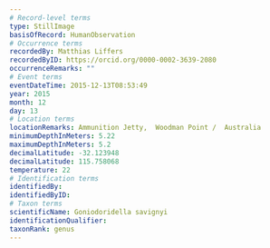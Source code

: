 ```yaml
---
# Record-level terms
type: StillImage
basisOfRecord: HumanObservation
# Occurrence terms
recordedBy: Matthias Liffers
recordedByID: https://orcid.org/0000-0002-3639-2080
occurrenceRemarks: ""
# Event terms
eventDateTime: 2015-12-13T08:53:49
year: 2015
month: 12
day: 13
# Location terms
locationRemarks: Ammunition Jetty,  Woodman Point /  Australia
minimumDepthInMeters: 5.22
maximumDepthInMeters: 5.2
decimalLatitude: -32.123948
decimalLatitude: 115.758068
temperature: 22
# Identification terms
identifiedBy: 
identifiedByID: 
# Taxon terms
scientificName: Goniodoridella savignyi
identificationQualifier: 
taxonRank: genus
---
```

